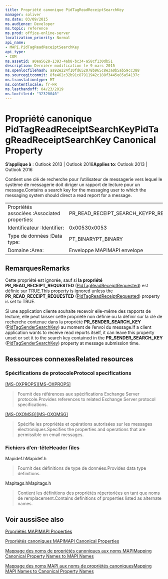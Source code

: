 ```yaml
---
title: Propriété canonique PidTagReadReceiptSearchKey
manager: soliver
ms.date: 03/09/2015
ms.audience: Developer
ms.topic: reference
ms.prod: office-online-server
localization_priority: Normal
api_name:
- MAPI.PidTagReadReceiptSearchKey
api_type:
- COM
ms.assetid: a0ea5628-1393-4ab8-bc34-a58cf130db51
description: Dernière modification le 9 mars 2015
ms.openlocfilehash: aa92e224f10fd652078b965c8e3a0b5ab59cc388
ms.sourcegitcommit: 8fe462c32b91c87911942c188f3445e85a54137c
ms.translationtype: MT
ms.contentlocale: fr-FR
ms.lasthandoff: 04/23/2019
ms.locfileid: "32320040"
---
```

# <a name="pidtagreadreceiptsearchkey-canonical-property"></a><span data-ttu-id="39d3a-103">Propriété canonique PidTagReadReceiptSearchKey</span><span class="sxs-lookup"><span data-stu-id="39d3a-103">PidTagReadReceiptSearchKey Canonical Property</span></span>

  
  
<span data-ttu-id="39d3a-104">**S’applique à** : Outlook 2013 | Outlook 2016</span><span class="sxs-lookup"><span data-stu-id="39d3a-104">**Applies to**: Outlook 2013 | Outlook 2016</span></span> 
  
<span data-ttu-id="39d3a-105">Contient une clé de recherche pour l’utilisateur de messagerie vers lequel le système de messagerie doit diriger un rapport de lecture pour un message.</span><span class="sxs-lookup"><span data-stu-id="39d3a-105">Contains a search key for the messaging user to which the messaging system should direct a read report for a message.</span></span>
  
|||
|:-----|:-----|
|<span data-ttu-id="39d3a-106">Propriétés associées :</span><span class="sxs-lookup"><span data-stu-id="39d3a-106">Associated properties:</span></span>  <br/> |<span data-ttu-id="39d3a-107">PR_READ_RECEIPT_SEARCH_KEY</span><span class="sxs-lookup"><span data-stu-id="39d3a-107">PR_READ_RECEIPT_SEARCH_KEY</span></span>  <br/> |
|<span data-ttu-id="39d3a-108">Identificateur :</span><span class="sxs-lookup"><span data-stu-id="39d3a-108">Identifier:</span></span>  <br/> |<span data-ttu-id="39d3a-109">0x0053</span><span class="sxs-lookup"><span data-stu-id="39d3a-109">0x0053</span></span>  <br/> |
|<span data-ttu-id="39d3a-110">Type de données :</span><span class="sxs-lookup"><span data-stu-id="39d3a-110">Data type:</span></span>  <br/> |<span data-ttu-id="39d3a-111">PT_BINARY</span><span class="sxs-lookup"><span data-stu-id="39d3a-111">PT_BINARY</span></span>  <br/> |
|<span data-ttu-id="39d3a-112">Domaine :</span><span class="sxs-lookup"><span data-stu-id="39d3a-112">Area:</span></span>  <br/> |<span data-ttu-id="39d3a-113">Enveloppe MAPI</span><span class="sxs-lookup"><span data-stu-id="39d3a-113">MAPI envelope</span></span>  <br/> |
   
## <a name="remarks"></a><span data-ttu-id="39d3a-114">Remarques</span><span class="sxs-lookup"><span data-stu-id="39d3a-114">Remarks</span></span>

<span data-ttu-id="39d3a-115">Cette propriété est ignorée, sauf si **la propriété PR_READ_RECEIPT_REQUESTED** ([PidTagReadReceiptRequested](pidtagreadreceiptrequested-canonical-property.md)) est définie sur TRUE.</span><span class="sxs-lookup"><span data-stu-id="39d3a-115">This property is ignored unless the **PR_READ_RECEIPT_REQUESTED** ([PidTagReadReceiptRequested](pidtagreadreceiptrequested-canonical-property.md)) property is set to TRUE.</span></span>
  
<span data-ttu-id="39d3a-116">Si une application cliente souhaite recevoir elle-même des rapports de lecture, elle peut laisser cette propriété non définie ou la définir sur la clé de recherche contenue dans la propriété **PR_SENDER_SEARCH_KEY** ([PidTagSenderSearchKey](pidtagsendersearchkey-canonical-property.md)) au moment de l’envoi du message.</span><span class="sxs-lookup"><span data-stu-id="39d3a-116">If a client application wants to receive read reports itself, it can leave this property unset or set it to the search key contained in the **PR_SENDER_SEARCH_KEY** ([PidTagSenderSearchKey](pidtagsendersearchkey-canonical-property.md)) property at message submission time.</span></span>
  
## <a name="related-resources"></a><span data-ttu-id="39d3a-117">Ressources connexes</span><span class="sxs-lookup"><span data-stu-id="39d3a-117">Related resources</span></span>

### <a name="protocol-specifications"></a><span data-ttu-id="39d3a-118">Spécifications de protocole</span><span class="sxs-lookup"><span data-stu-id="39d3a-118">Protocol specifications</span></span>

<span data-ttu-id="39d3a-119">[[MS-OXPROPS]](https://msdn.microsoft.com/library/f6ab1613-aefe-447d-a49c-18217230b148%28Office.15%29.aspx)</span><span class="sxs-lookup"><span data-stu-id="39d3a-119">[[MS-OXPROPS]](https://msdn.microsoft.com/library/f6ab1613-aefe-447d-a49c-18217230b148%28Office.15%29.aspx)</span></span>
  
> <span data-ttu-id="39d3a-120">Fournit des références aux spécifications Exchange Server protocole.</span><span class="sxs-lookup"><span data-stu-id="39d3a-120">Provides references to related Exchange Server protocol specifications.</span></span>
    
<span data-ttu-id="39d3a-121">[[MS-OXOMSG]](https://msdn.microsoft.com/library/daa9120f-f325-4afb-a738-28f91049ab3c%28Office.15%29.aspx)</span><span class="sxs-lookup"><span data-stu-id="39d3a-121">[[MS-OXOMSG]](https://msdn.microsoft.com/library/daa9120f-f325-4afb-a738-28f91049ab3c%28Office.15%29.aspx)</span></span>
  
> <span data-ttu-id="39d3a-122">Spécifie les propriétés et opérations autorisées sur les messages électroniques.</span><span class="sxs-lookup"><span data-stu-id="39d3a-122">Specifies the properties and operations that are permissible on email messages.</span></span>
    
### <a name="header-files"></a><span data-ttu-id="39d3a-123">Fichiers d’en-tête</span><span class="sxs-lookup"><span data-stu-id="39d3a-123">Header files</span></span>

<span data-ttu-id="39d3a-124">Mapidef.h</span><span class="sxs-lookup"><span data-stu-id="39d3a-124">Mapidef.h</span></span>
  
> <span data-ttu-id="39d3a-125">Fournit des définitions de type de données.</span><span class="sxs-lookup"><span data-stu-id="39d3a-125">Provides data type definitions.</span></span>
    
<span data-ttu-id="39d3a-126">Mapitags.h</span><span class="sxs-lookup"><span data-stu-id="39d3a-126">Mapitags.h</span></span>
  
> <span data-ttu-id="39d3a-127">Contient les définitions des propriétés répertoriées en tant que noms de remplacement.</span><span class="sxs-lookup"><span data-stu-id="39d3a-127">Contains definitions of properties listed as alternate names.</span></span>
    
## <a name="see-also"></a><span data-ttu-id="39d3a-128">Voir aussi</span><span class="sxs-lookup"><span data-stu-id="39d3a-128">See also</span></span>



[<span data-ttu-id="39d3a-129">Propriétés MAPI</span><span class="sxs-lookup"><span data-stu-id="39d3a-129">MAPI Properties</span></span>](mapi-properties.md)
  
[<span data-ttu-id="39d3a-130">Propriétés canoniques MAPI</span><span class="sxs-lookup"><span data-stu-id="39d3a-130">MAPI Canonical Properties</span></span>](mapi-canonical-properties.md)
  
[<span data-ttu-id="39d3a-131">Mappage des noms de propriétés canoniques aux noms MAPI</span><span class="sxs-lookup"><span data-stu-id="39d3a-131">Mapping Canonical Property Names to MAPI Names</span></span>](mapping-canonical-property-names-to-mapi-names.md)
  
[<span data-ttu-id="39d3a-132">Mappage des noms MAPI aux noms de propriétés canoniques</span><span class="sxs-lookup"><span data-stu-id="39d3a-132">Mapping MAPI Names to Canonical Property Names</span></span>](mapping-mapi-names-to-canonical-property-names.md)

